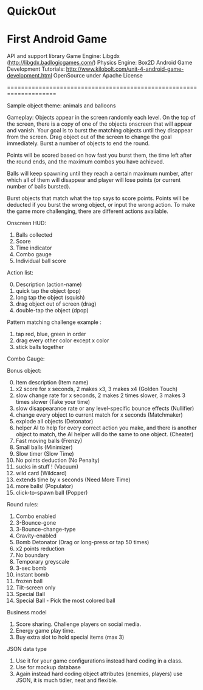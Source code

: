 QuickOut
==========

First Android Game
====================================================================
API and support library
Game Engine: Libgdx (http://libgdx.badlogicgames.com/)
Physics Engine: Box2D
Android Game Development Tutorials: http://www.kilobolt.com/unit-4-android-game-development.html
OpenSource under Apache License

====================================================================

Sample object theme: animals and balloons

Gameplay: Objects appear in the screen randomly each level. On the top of the screen, 
there is a copy of one of the objects onscreen that will appear and vanish. Your goal is to burst the matching objects until they disappear from the screen. Drag object out of the screen to change the goal immediately. Burst a number of objects to end the round.

Points will be scored based on how fast you burst them, the time left after the round ends, and the maximum combos you have achieved.

Balls will keep spawning until they reach a certain maximum number, after which all of them will disappear and player will lose points (or current number of balls bursted).

Burst objects that match what the top says to score points.
Points will be deducted if you burst the wrong object, or input the wrong action.
To make the game more challenging, there are different actions available.

Onscreen HUD:
1. Balls collected
2. Score
3. Time indicator
4. Combo gauge
5. Individual ball score

Action list:

0. Description  (action-name)
1. quick tap the object (pop)
2. long tap the object (squish)
3. drag object out of screen (drag)
4. double-tap the object (dpop)

Pattern matching challenge example :

1. tap red, blue, green in order
2. drag every other color except x color
3. stick balls together 

Combo Gauge:


Bonus object:

0. Item description (Item name)
1. x2 score for x seconds, 2 makes x3, 3 makes x4 (Golden Touch) 
2. slow change rate for x seconds, 2 makes 2 times slower, 3 makes 3 times slower (Take your time)
3. slow disappearance rate or any level-specific bounce effects (Nullifier)
4. change every object to current match for x seconds (Matchmaker)
5. explode all objects  (Detonator)
6. helper AI to help for every correct action you make, and there is another object to match, the AI helper will do the same to one object. (Cheater)
7. Fast moving balls (Frenzy)
8. Small balls (Minimizer)
9. Slow timer (Slow Time)
10. No points deduction (No Penalty)
11. sucks in stuff ! (Vacuum)
12. wild card (Wildcard)
13. extends time by x seconds (Need More Time)
14. more balls! (Populator)
15. click-to-spawn ball (Popper)

Round rules:
1. Combo enabled
2. 3-Bounce-gone
3. 3-Bounce-change-type
4. Gravity-enabled
5. Bomb Detonator (Drag or long-press or tap 50 times)
6. x2 points reduction
7. No boundary
8. Temporary greyscale
9. 3-sec bomb
10. instant bomb
11. frozen ball
12. Tilt-screen only
13. Special Ball 
14. Special Ball - Pick the most colored ball

Business model
1. Score sharing. Challenge players on social media.
2. Energy game play time.
3. Buy extra slot to hold special items (max 3)

JSON data type
1. Use it for your game configurations instead hard coding in a class. 
2. Use for mockup database 
3. Again instead hard coding object attributes (enemies, players) use JSON, it is much tidier, neat and flexible.



